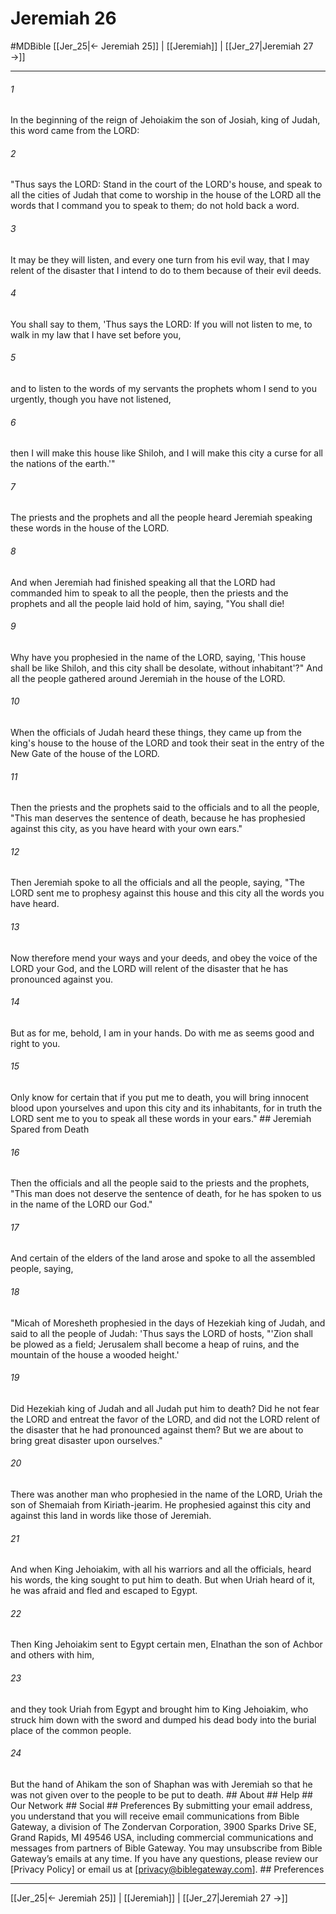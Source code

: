 # Jeremiah 26
#MDBible
[[Jer_25|← Jeremiah 25]] | [[Jeremiah]] | [[Jer_27|Jeremiah 27 →]]

***






###### 1 


In the beginning of the reign of Jehoiakim the son of Josiah, king of Judah, this word came from the LORD: 





###### 2 


"Thus says the LORD: Stand in the court of the LORD's house, and speak to all the cities of Judah that come to worship in the house of the LORD all the words that I command you to speak to them; do not hold back a word. 





###### 3 


It may be they will listen, and every one turn from his evil way, that I may relent of the disaster that I intend to do to them because of their evil deeds. 





###### 4 


You shall say to them, 'Thus says the LORD: If you will not listen to me, to walk in my law that I have set before you, 





###### 5 


and to listen to the words of my servants the prophets whom I send to you urgently, though you have not listened, 





###### 6 


then I will make this house like Shiloh, and I will make this city a curse for all the nations of the earth.'" 





###### 7 


The priests and the prophets and all the people heard Jeremiah speaking these words in the house of the LORD. 





###### 8 


And when Jeremiah had finished speaking all that the LORD had commanded him to speak to all the people, then the priests and the prophets and all the people laid hold of him, saying, "You shall die! 





###### 9 


Why have you prophesied in the name of the LORD, saying, 'This house shall be like Shiloh, and this city shall be desolate, without inhabitant'?" And all the people gathered around Jeremiah in the house of the LORD. 





###### 10 


When the officials of Judah heard these things, they came up from the king's house to the house of the LORD and took their seat in the entry of the New Gate of the house of the LORD. 





###### 11 


Then the priests and the prophets said to the officials and to all the people, "This man deserves the sentence of death, because he has prophesied against this city, as you have heard with your own ears." 





###### 12 


Then Jeremiah spoke to all the officials and all the people, saying, "The LORD sent me to prophesy against this house and this city all the words you have heard. 





###### 13 


Now therefore mend your ways and your deeds, and obey the voice of the LORD your God, and the LORD will relent of the disaster that he has pronounced against you. 





###### 14 


But as for me, behold, I am in your hands. Do with me as seems good and right to you. 





###### 15 


Only know for certain that if you put me to death, you will bring innocent blood upon yourselves and upon this city and its inhabitants, for in truth the LORD sent me to you to speak all these words in your ears." ## Jeremiah Spared from Death 





###### 16 


Then the officials and all the people said to the priests and the prophets, "This man does not deserve the sentence of death, for he has spoken to us in the name of the LORD our God." 





###### 17 


And certain of the elders of the land arose and spoke to all the assembled people, saying, 





###### 18 


"Micah of Moresheth prophesied in the days of Hezekiah king of Judah, and said to all the people of Judah: 'Thus says the LORD of hosts, "'Zion shall be plowed as a field; Jerusalem shall become a heap of ruins, and the mountain of the house a wooded height.' 





###### 19 


Did Hezekiah king of Judah and all Judah put him to death? Did he not fear the LORD and entreat the favor of the LORD, and did not the LORD relent of the disaster that he had pronounced against them? But we are about to bring great disaster upon ourselves." 





###### 20 


There was another man who prophesied in the name of the LORD, Uriah the son of Shemaiah from Kiriath-jearim. He prophesied against this city and against this land in words like those of Jeremiah. 





###### 21 


And when King Jehoiakim, with all his warriors and all the officials, heard his words, the king sought to put him to death. But when Uriah heard of it, he was afraid and fled and escaped to Egypt. 





###### 22 


Then King Jehoiakim sent to Egypt certain men, Elnathan the son of Achbor and others with him, 





###### 23 


and they took Uriah from Egypt and brought him to King Jehoiakim, who struck him down with the sword and dumped his dead body into the burial place of the common people. 





###### 24 


But the hand of Ahikam the son of Shaphan was with Jeremiah so that he was not given over to the people to be put to death. ## About ## Help ## Our Network ## Social ## Preferences By submitting your email address, you understand that you will receive email communications from Bible Gateway, a division of The Zondervan Corporation, 3900 Sparks Drive SE, Grand Rapids, MI 49546 USA, including commercial communications and messages from partners of Bible Gateway. You may unsubscribe from Bible Gateway&rsquo;s emails at any time. If you have any questions, please review our [Privacy Policy] or email us at [privacy@biblegateway.com]. ## Preferences

***

[[Jer_25|← Jeremiah 25]] | [[Jeremiah]] | [[Jer_27|Jeremiah 27 →]]
